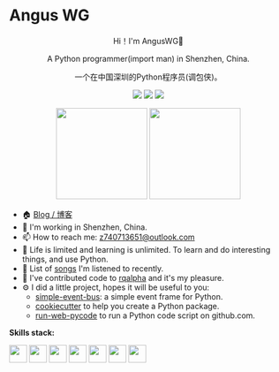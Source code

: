 # Angus WG

<div align="center">
  <p>Hi！I'm AngusWG👋</p>
  <p>A Python programmer(import man) in Shenzhen, China.</p>
  <p>一个在中国深圳的Python程序员(调包侠)。</p>
  <p>
    <img src="https://img.shields.io/github/followers/anguswg" />
    <img src="https://img.shields.io/github/stars/anguswg">
    <img src="https://visitor-badge.laobi.icu/badge?page_id=anguswg.anguswg.README.md" />
  </p>
  <p>
    <img
      src="https://github-readme-stats.vercel.app/api?username=anguswg&count_private=true&theme=dark&show_icons=true"
      height="165"
    />
    <!-- <img
      src="https://github-readme-stats.vercel.app/api/top-langs/?username=anguswg&theme=dark&show_icons=true"
      height="165"
    /> -->
    <img
      src="https://github-readme-stats-nzp4ivrq9-florianbussmann.vercel.app/api/wakatime?username=AngusWG&theme=dark&show_icons=tru"
      height="165"
    />
  </p>
</div>

* 🏠 [Blog / 博客](https://anguswg.github.io/AngusWG/)
* 🔭 I'm working in Shenzhen, China.
* 📫 How to reach me: z740713651@outlook.com
* 📣 Life is limited and learning is unlimited. To learn and do interesting things, and use Python.
* 🎵 List of [songs](https://music.163.com/#/playlist?id=149086736) I'm listened to recently.
* 🚀 I've contributed code to [rqalpha](https://github.com/ricequant/rqalpha) and it's my pleasure.
* ⚙️ I did a little project, hopes it will be useful to you:
  * [simple-event-bus](https://github.com/AngusWG/simple-event-bus): a simple event frame for Python.
  * [cookiecutter](https://github.com/AngusWG/cookiecutter-py-package) to help you create a Python package.
  * [run-web-pycode](https://github.com/AngusWG/run-web-pycode) to run a Python code script on github.com.

**Skills stack:**

<code><img height="32" src="https://cdn.jsdelivr.net/npm/simple-icons@v5/icons/python.svg"></code>
<code><img height="32" src="https://cdn.jsdelivr.net/npm/simple-icons@v5/icons/fastapi.svg"></code>
<code><img height="32" src="https://cdn.jsdelivr.net/npm/simple-icons@v5/icons/flask.svg"></code>
<code><img height="32" src="https://cdn.jsdelivr.net/npm/simple-icons@v5/icons/mysql.svg"></code>
<code><img height="32" src="https://cdn.jsdelivr.net/npm/simple-icons@v5/icons/mongodb.svg"></code>
<code><img height="32" src="https://cdn.jsdelivr.net/npm/simple-icons@v5/icons/redis.svg"></code>
<code><img height="32" src="https://cdn.jsdelivr.net/npm/simple-icons@v5/icons/git.svg"></code>
